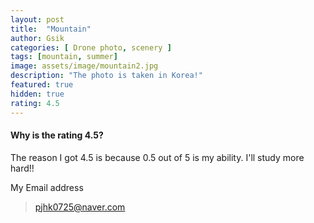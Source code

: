 ```yaml
---
layout: post
title:  "Mountain"
author: Gsik
categories: [ Drone photo, scenery ]
tags: [mountain, summer]
image: assets/image/mountain2.jpg
description: "The photo is taken in Korea!"
featured: true
hidden: true
rating: 4.5
---
```



#### Why is the rating 4.5?

The reason I got 4.5 is because 0.5 out of 5 is my ability.
I'll study more hard!!



My Email address

> pjhk0725@naver.com



